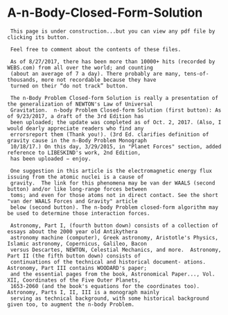 # A-n-Body-Closed-Form-Solution
     This page is under construction...but you can view any pdf file by clicking its button.  
     
     Feel free to comment about the contents of these files.  
     
     As of 8/27/2017, there has been more than 10000+ hits (recorded by WEBS.com) from all over the world; and counting 
     (about an average of 7 a day). There probably are many, tens-of-thousands, more not recordable because they have 
     turned on their “do not track” button. 
     
     The n-Body Problem Closed-form Solution is really a presentation of the generalization of NEWTON's Law of Universal 
     Gravitation.  n-body Problem Closed-form Solution (first button): As of 9/23/2017, a draft of the 3rd Edition has
     been uploaded; the update was completed as of Oct. 2, 2017. (Also, I would dearly appreciate readers who find any
     errorsreport them (Thank you!). (3rd Ed. clarifies definition of gravity cause in the n-Body Problem Monograph 
     10/18/17.) On this day, 3/29/2015, in "Planet Forces" section, added reference to LIBESKIND's work, 2nd Edition, 
     has been uploaded − enjoy.
     
     One suggestion in this article is the electromagnetic energy flux issuing from the atomic nuclei is a cause of 
     gravity.  The link for this phenomena may be van der WAALS (second button) and/or like long-range forces between 
     toms; and even for those atoms not in direct contact. See the short "van der WAALS Forces and Gravity" article 
     below (second button). The n-body Problem closed-form algorithm may be used to determine those interaction forces. 
     
     Astronomy, Part I, (fourth button down) consists of a collection of essays about the 2000 year old Antikythera 
     astronomy machine (computer), Greek astronomy, Aristotle's Physics, Islamic astronomy, Copernicus, Galileo, Bacon
     versus Descartes, NEWTON, Celestial Mechanics, and more.  Astronomy, Part II (the fifth button down) consists of 
     continuations of the technical and historical document- ations.  Astronomy, Part III contains WOODARD's paper; 
     and the essential pages from the book, Astronomical Paper..., Vol. XII, Coordinates of the Five Outer Planets, 
     1653-2060 (and the book's equations for the coordinates too). Astronomy, Parts I, II, III is a monograph mainly 
     serving as technical background, with some historical background given too, to augment the n-body Problem. 
